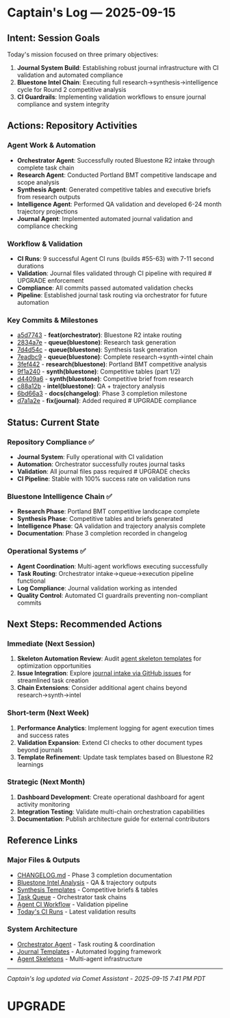 # Captain's Log — 2025-09-15

## Intent: Session Goals
Today's mission focused on three primary objectives:
1. **Journal System Build**: Establishing robust journal infrastructure with CI validation and automated compliance
2. **Bluestone Intel Chain**: Executing full research→synthesis→intelligence cycle for Round 2 competitive analysis
3. **CI Guardrails**: Implementing validation workflows to ensure journal compliance and system integrity

## Actions: Repository Activities

### Agent Work & Automation
- **Orchestrator Agent**: Successfully routed Bluestone R2 intake through complete task chain
- **Research Agent**: Conducted Portland BMT competitive landscape and scope analysis
- **Synthesis Agent**: Generated competitive tables and executive briefs from research outputs  
- **Intelligence Agent**: Performed QA validation and developed 6-24 month trajectory projections
- **Journal Agent**: Implemented automated journal validation and compliance checking

### Workflow & Validation
- **CI Runs**: 9 successful Agent CI runs (builds #55-63) with 7-11 second durations
- **Validation**: Journal files validated through CI pipeline with required # UPGRADE enforcement
- **Compliance**: All commits passed automated validation checks
- **Pipeline**: Established journal task routing via orchestrator for future automation

### Key Commits & Milestones
- [a5d7743](https://github.com/jwade83/career-intelligence-space/commit/a5d7743) - **feat(orchestrator)**: Bluestone R2 intake routing
- [2834a7e](https://github.com/jwade83/career-intelligence-space/commit/2834a7e) - **queue(bluestone)**: Research task generation
- [7d4d54c](https://github.com/jwade83/career-intelligence-space/commit/7d4d54c) - **queue(bluestone)**: Synthesis task generation  
- [7eadbc9](https://github.com/jwade83/career-intelligence-space/commit/7eadbc9) - **queue(bluestone)**: Complete research→synth→intel chain
- [3fef442](https://github.com/jwade83/career-intelligence-space/commit/3fef442) - **research(bluestone)**: Portland BMT competitive analysis
- [9f1a240](https://github.com/jwade83/career-intelligence-space/commit/9f1a240) - **synth(bluestone)**: Competitive tables (part 1/2)
- [d4409a6](https://github.com/jwade83/career-intelligence-space/commit/d4409a6) - **synth(bluestone)**: Competitive brief from research
- [c88a12b](https://github.com/jwade83/career-intelligence-space/commit/c88a12b) - **intel(bluestone)**: QA + trajectory analysis
- [6bd66a3](https://github.com/jwade83/career-intelligence-space/commit/6bd66a3) - **docs(changelog)**: Phase 3 completion milestone
- [d7a1a2e](https://github.com/jwade83/career-intelligence-space/commit/d7a1a2e) - **fix(journal)**: Added required # UPGRADE compliance

## Status: Current State

### Repository Compliance ✅
- **Journal System**: Fully operational with CI validation
- **Automation**: Orchestrator successfully routes journal tasks
- **Validation**: All journal files pass required # UPGRADE checks
- **CI Pipeline**: Stable with 100% success rate on validation runs

### Bluestone Intelligence Chain ✅  
- **Research Phase**: Portland BMT competitive landscape complete
- **Synthesis Phase**: Competitive tables and briefs generated
- **Intelligence Phase**: QA validation and trajectory analysis complete
- **Documentation**: Phase 3 completion recorded in changelog

### Operational Systems ✅
- **Agent Coordination**: Multi-agent workflows executing successfully
- **Task Routing**: Orchestrator intake→queue→execution pipeline functional
- **Log Compliance**: Journal validation working as intended
- **Quality Control**: Automated CI guardrails preventing non-compliant commits

## Next Steps: Recommended Actions

### Immediate (Next Session)
1. **Skeleton Automation Review**: Audit [agent skeleton templates](https://github.com/jwade83/career-intelligence-space/tree/main/agents) for optimization opportunities
2. **Issue Integration**: Explore [journal intake via GitHub issues](https://github.com/jwade83/career-intelligence-space/issues) for streamlined task creation
3. **Chain Extensions**: Consider additional agent chains beyond research→synth→intel

### Short-term (Next Week)
1. **Performance Analytics**: Implement logging for agent execution times and success rates
2. **Validation Expansion**: Extend CI checks to other document types beyond journals
3. **Template Refinement**: Update task templates based on Bluestone R2 learnings

### Strategic (Next Month)
1. **Dashboard Development**: Create operational dashboard for agent activity monitoring
2. **Integration Testing**: Validate multi-chain orchestration capabilities
3. **Documentation**: Publish architecture guide for external contributors

## Reference Links

### Major Files & Outputs
- [CHANGELOG.md](https://github.com/jwade83/career-intelligence-space/blob/main/00_GOVERNANCE/CHANGELOG.md) - Phase 3 completion documentation
- [Bluestone Intel Analysis](https://github.com/jwade83/career-intelligence-space/blob/main/03_RESEARCH/intel/bluestone_intel.md) - QA & trajectory outputs
- [Synthesis Templates](https://github.com/jwade83/career-intelligence-space/tree/main/02_TEMPLATES/synthesis/) - Competitive briefs & tables
- [Task Queue](https://github.com/jwade83/career-intelligence-space/tree/main/tasks/queue/) - Orchestrator task chains
- [Agent CI Workflow](https://github.com/jwade83/career-intelligence-space/actions/workflows/agent-ci.yml) - Validation pipeline
- [Today's CI Runs](https://github.com/jwade83/career-intelligence-space/actions/runs/17748638579) - Latest validation results

### System Architecture
- [Orchestrator Agent](https://github.com/jwade83/career-intelligence-space/tree/main/agents/orchestrator) - Task routing & coordination
- [Journal Templates](https://github.com/jwade83/career-intelligence-space/tree/main/tasks/journal) - Automated logging framework
- [Agent Skeletons](https://github.com/jwade83/career-intelligence-space/tree/main/agents) - Multi-agent infrastructure

---
*Captain's log updated via Comet Assistant - 2025-09-15 7:41 PM PDT*

# UPGRADE
